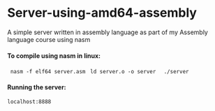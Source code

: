 # Server-using-amd64-assembly

A simple server written in assembly language as part of my Assembly language course using nasm
 
#### To compile using nasm in linux:

` nasm -f elf64 server.asm`
` ld server.o -o server`
`  ./server`
  
#### Running the server:
  
  `localhost:8888`
